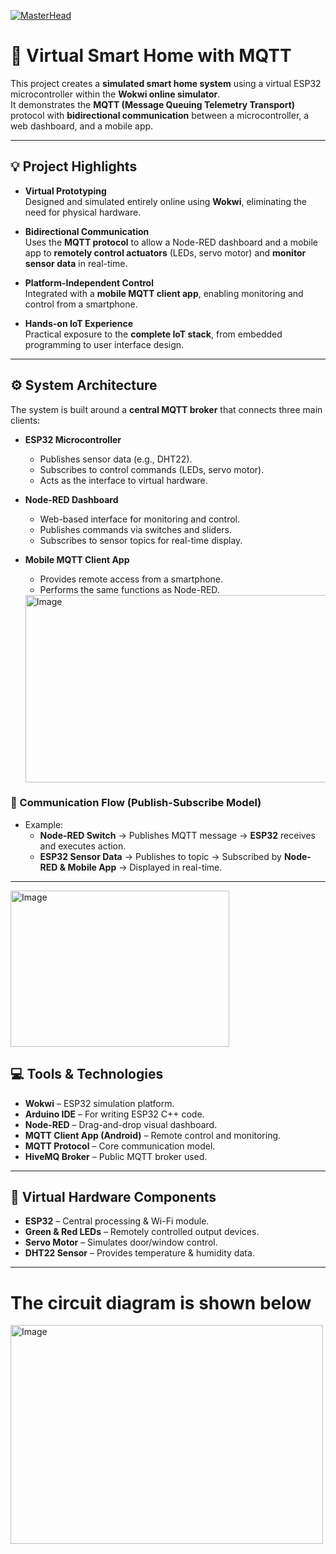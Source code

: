 [![MasterHead](https://github.com/user-attachments/assets/9a6cd590-4368-4e06-9685-4e7d2b400ef4)](https://agni-007.io)



# 🏡 Virtual Smart Home with MQTT

This project creates a **simulated smart home system** using a virtual ESP32 microcontroller within the **Wokwi online simulator**.  
It demonstrates the **MQTT (Message Queuing Telemetry Transport)** protocol with **bidirectional communication** between a microcontroller, a web dashboard, and a mobile app.

---

## 💡 Project Highlights

- **Virtual Prototyping**  
  Designed and simulated entirely online using **Wokwi**, eliminating the need for physical hardware.

- **Bidirectional Communication**  
  Uses the **MQTT protocol** to allow a Node-RED dashboard and a mobile app to **remotely control actuators** (LEDs, servo motor) and **monitor sensor data** in real-time.

- **Platform-Independent Control**  
  Integrated with a **mobile MQTT client app**, enabling monitoring and control from a smartphone.

- **Hands-on IoT Experience**  
  Practical exposure to the **complete IoT stack**, from embedded programming to user interface design.

---

## ⚙️ System Architecture

The system is built around a **central MQTT broker** that connects three main clients:

- **ESP32 Microcontroller**
  - Publishes sensor data (e.g., DHT22).
  - Subscribes to control commands (LEDs, servo motor).
  - Acts as the interface to virtual hardware.

- **Node-RED Dashboard**
  - Web-based interface for monitoring and control.
  - Publishes commands via switches and sliders.
  - Subscribes to sensor topics for real-time display.

- **Mobile MQTT Client App**
  - Provides remote access from a smartphone.
  - Performs the same functions as Node-RED.
 
  <img width="850" height="300" alt="Image" src="https://github.com/user-attachments/assets/d63ce600-3c02-4cbe-a5cf-96f183179590" />

### 🔄 Communication Flow (Publish-Subscribe Model)

- Example:  
  - **Node-RED Switch** → Publishes MQTT message → **ESP32** receives and executes action.  
  - **ESP32 Sensor Data** → Publishes to topic → Subscribed by **Node-RED & Mobile App** → Displayed in real-time.

---

<img width="350" height="250" alt="Image" src="https://github.com/user-attachments/assets/5dd5b51f-55e4-4dad-bb2c-55499a3b5c80" />

## 💻 Tools & Technologies

- **Wokwi** – ESP32 simulation platform.  
- **Arduino IDE** – For writing ESP32 C++ code.  
- **Node-RED** – Drag-and-drop visual dashboard.  
- **MQTT Client App (Android)** – Remote control and monitoring.  
- **MQTT Protocol** – Core communication model.  
- **HiveMQ Broker** – Public MQTT broker used.

---

## 🔌 Virtual Hardware Components

- **ESP32** – Central processing & Wi-Fi module.  
- **Green & Red LEDs** – Remotely controlled output devices.  
- **Servo Motor** – Simulates door/window control.  
- **DHT22 Sensor** – Provides temperature & humidity data.  

---
# The circuit diagram is shown below

<img width="500" height="350" alt="Image" src="https://github.com/user-attachments/assets/61de8534-1aac-49ab-95b0-a61138ea0e24" />

